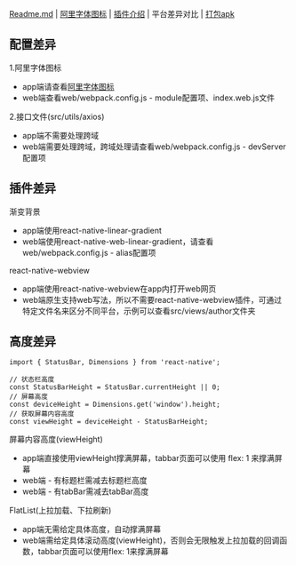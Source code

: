 [Readme.md](../README.md) | [阿里字体图标](./iconfont.md) | [插件介绍](./plugin.md) | 平台差异对比 | [打包apk](./release.md) 

## 配置差异

1.阿里字体图标

* app端请查看[阿里字体图标](./iconfont.md)
* web端查看web/webpack.config.js - module配置项、index.web.js文件

2.接口文件(src/utils/axios)

* app端不需要处理跨域
* web端需要处理跨域，跨域处理请查看web/webpack.config.js - devServer配置项

## 插件差异

渐变背景

* app端使用react-native-linear-gradient
* web端使用react-native-web-linear-gradient，请查看web/webpack.config.js - alias配置项

react-native-webview

* app端使用react-native-webview在app内打开web网页
* web端原生支持web写法，所以不需要react-native-webview插件，可通过特定文件名来区分不同平台，示例可以查看src/views/author文件夹

## 高度差异

```
import { StatusBar, Dimensions } from 'react-native';

// 状态栏高度
const StatusBarHeight = StatusBar.currentHeight || 0;
// 屏幕高度
const deviceHeight = Dimensions.get('window').height;
// 获取屏幕内容高度
const viewHeight = deviceHeight - StatusBarHeight;
```

屏幕内容高度(viewHeight)

* app端直接使用viewHeight撑满屏幕，tabbar页面可以使用 flex: 1 来撑满屏幕
* web端 - 有标题栏需减去标题栏高度
* web端 - 有tabBar需减去tabBar高度

FlatList(上拉加载、下拉刷新)

* app端无需给定具体高度，自动撑满屏幕
* web端需给定具体滚动高度(viewHeight)，否则会无限触发上拉加载的回调函数，tabbar页面可以使用flex: 1来撑满屏幕
